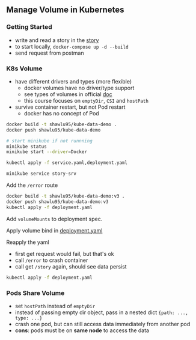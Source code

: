 ## Manage Volume in Kubernetes

### Getting Started

- write and read a story in the [story](./story/)
- to start locally, `docker-compose up -d --build`
- send request from postman

### K8s Volume

- have different drivers and types (more flexible)
  - docker volumes have no driver/type support
  - see types of volumes in official [doc](https://kubernetes.io/docs/concepts/storage/volumes/)
  - this course focuses on `emptyDir`, `CSI` and `hostPath`
- survive container restart, but not Pod restart
  - docker has no concept of Pod

```bash
docker build -t shawlu95/kube-data-demo .
docker push shawlu95/kube-data-demo

# start minikube if not runnning
minikube status
minikube start --driver=Docker

kubectl apply -f service.yaml,deployment.yaml

minikube service story-srv
```

Add the `/error` route

```bash
docker build -t shawlu95/kube-data-demo:v3 .
docker push shawlu95/kube-data-demo:v3
kubectl apply -f deployment.yaml
```

Add `volumeMounts` to deployment spec.

Apply volume bind in [deployment.yaml](./deployment.yaml)

Reapply the yaml

- first get request would fail, but that's ok
- call `/error` to crash container
- call get `/story` again, should see data persist

```bash
kubectl apply -f deployment.yaml
```

### Pods Share Volume

- set `hostPath` instead of `emptyDir`
- instead of passing empty dir object, pass in a nested dict `{path: ..., type: ...}`
- crash one pod, but can still access data immediately from another pod
- **cons**: pods must be on **same node** to access the data
